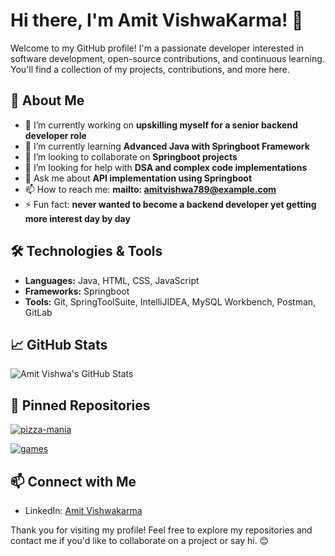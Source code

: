 # Hi there, I'm Amit VishwaKarma! 👋

Welcome to my GitHub profile! I'm a passionate developer interested in software development, open-source contributions, and continuous learning. You'll find a collection of my projects, contributions, and more here.

## 🚀 About Me

- 🔭 I’m currently working on **upskilling myself for a senior backend developer role**
- 🌱 I’m currently learning **Advanced Java with Springboot Framework**
- 👯 I’m looking to collaborate on **Springboot projects**
- 🤔 I’m looking for help with **DSA and complex code implementations**
- 💬 Ask me about **API implementation using Springboot**
- 📫 How to reach me: **mailto: amitvishwa789@example.com**
- ⚡ Fun fact: **never wanted to become a backend developer yet getting more interest day by day**

## 🛠️ Technologies & Tools

- **Languages:** Java, HTML, CSS, JavaScript
- **Frameworks:** Springboot
- **Tools:** Git, SpringToolSuite, IntelliJIDEA, MySQL Workbench, Postman, GitLab

## 📈 GitHub Stats

![Amit Vishwa's GitHub Stats](https://github-readme-stats.vercel.app/api?username=amit-vishwa&show_icons=true&theme=radical)

## 📌 Pinned Repositories

[![pizza-mania](https://github-readme-stats.vercel.app/api/pin/?username=amit-vishwa&repo=pizza-mania&theme=radical)](https://github.com/amit-vishwa/pizza-mania)

[![games](https://github-readme-stats.vercel.app/api/pin/?username=amit-vishwa&repo=games&theme=radical)](https://github.com/amit-vishwa/games)

## 📫 Connect with Me

- LinkedIn: [Amit Vishwakarma](https://www.linkedin.com/in/amit-vishwakarma-av/)

Thank you for visiting my profile! Feel free to explore my repositories and contact me if you'd like to collaborate on a project or say hi. 😊

